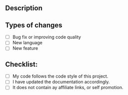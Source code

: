 <!--- Provide a general summary of your changes in the Title above -->

## Description
<!--- Describe your changes in detail -->

## Types of changes
<!--- What types of changes does your code introduce? Put an `x` in all the boxes that apply: -->
- [ ] Bug fix or improving code quality
- [ ] New language 
- [ ] New feature

## Checklist:
<!--- Go over all the following points, and put an `x` in all the boxes that apply. -->
<!--- If you're unsure about any of these, don't hesitate to ask. We're here to help! -->
- [ ] My code follows the code style of this project.
- [ ] I have updated the documentation accordingly.
- [ ] It does not contain ay affiliate links, or self promotion.
